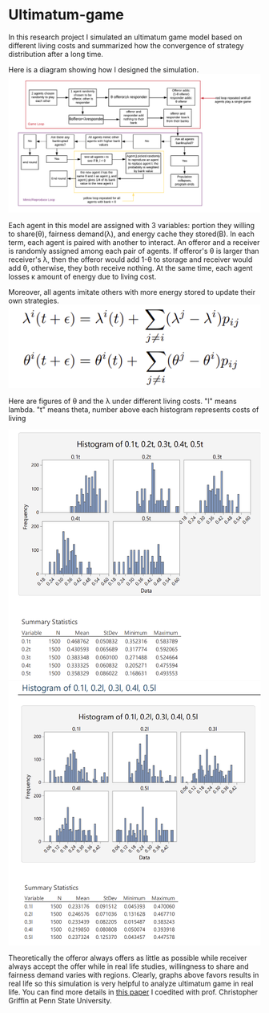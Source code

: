 # Ultimatum-game

In this research project I simulated an ultimatum game model based on different living costs and summarized how the convergence of strategy distribution after a long time.

Here is a diagram showing how I designed the simulation.
<img src="plots/Blank Diagram (1).png">

Each agent in this model are assigned with 3 variables: portion they willing to share(θ), fairness demand(λ), and energy cache they stored(B). In each term, each agent is paired with another to interact. An offeror and a receiver is randomly assigned among each pair of agents. If offeror's θ is larger than receiver's λ, then the offeror would add 1-θ to storage and receiver would add θ, otherwise, they both receive nothing. At the same time, each agent losses κ amount of energy due to living cost.

Moreover, all agents imitate others with more energy stored to update their own strategies.
<img src="plots/mimic.png" alt="R/qtlcharts example" title="R/qtlcharts example"/>

Here are figures of θ and the λ under different living costs. "l" means lambda. "t" means theta, number above each histogram represents costs of living

<img src="plots/thetahistogram.png">

<img src="plots/lambda histogram.png">

Theoretically the offeror always offers as little as possible while receiver always accept the offer while in real life studies, willingness to share and fairness demand varies with regions. Clearly, graphs above favors results in real life so this simulation is very helpful to analyze ultimatum game in real life. You can find more details in [this paper](http://scripts.cac.psu.edu/users/a/l/alb18/PaperFile/arXiv2009.01970.pdf) I coedited with prof. Christopher Griffin at Penn State University. 
